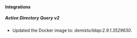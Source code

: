 
#### Integrations

##### Active Directory Query v2

- Updated the Docker image to: *demisto/ldap:2.9.1.3529630*.

